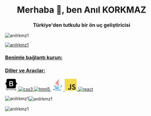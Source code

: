 <h1 align="center">Merhaba 👋, ben Anıl KORKMAZ</h1>
<h3 align="center">Türkiye'den tutkulu bir ön uç geliştiricisi</h3>

<p align="left"> <img src= "https://komarev.com/ghpvc/?username=anilrkmz1&label=Profile%20views&color=0e75b6&style=flat" alt = "anilrkmz1" /> </p>

<p align = "left"> <a href = "https: //github.com/ryo-ma/github-profile-trophy"><img src = "https://github-profile-trophy.vercel.app/?username=anilrkmz1" alt = "anilrkmz1" /></ a> </p>

<h3 align = "left">Benimle bağlantı kurun:</h3>
<p align = "left">


</p>

<h3 align = "left">Diller ve Araçlar:</h3>
<p align = "left"> <a href = "https://getbootstrap.com" target = "_blank" rel= "noreferrer"> <img src = "https://raw.githubusercontent.com/devicons/devicon/master/icons/bootstrap/bootstrap-plain-wordmark.svg" alt = "bootstrap" width = "40" height = " 40"/> </a> <a href = "https://www.w3schools.com/css/" target = "_blank" rel = "noreferrer"> <img src = "https://raw.githubusercontent. com/devicons/devicon/master/icons/css3/css3-original-wordmark.svg" alt = "css3" width = "40" height = "40"/> </a> <a href = "https:// www.w3.org/html/" target = "_blank" rel = "noreferrer"> <img src = "https://raw.githubusercontent.com/devicons/devicon/master/icons/html5/html5-original-wordmark .svg" alt = "html5" genişlik = "40" yükseklik = "40"/> </a> <a href = "https://www.java.com" target = "_blank" rel = "noreferrer"> <img src = "https://raw.githubusercontent.com/devicons/devicon/master/icons/java/java-original.svg" alt = "java" width = "40" height = "40"/> </a> <a href = "https://developer.mozilla.org/en-US/docs/Web/JavaScript" target= "_blank" rel = "noreferrer"> <img src = "https://raw.githubusercontent.com/devicons/devicon/master/icons/javascript/javascript-original.svg" alt = "javascript" width = "40" height = "40"/> </a> <a href = "https://reactjs.org/" target = "_blank" rel = "noreferrer"> <img src = "https://raw.githubusercontent.com /devicons/devicon/master/icons/react/react-original-wordmark.svg" alt = "react" width = "40" height = "40"/> </a> </p>

<p><img align ="left" src="https://github-readme-stats.vercel.app/api/top-langs?username=anilrkmz1&show_icons=true&locale=en&layout=compact" alt="anilrkmz1" /></p>

<p> <img align = "center" src = "https://github-readme-stats.vercel.app/api?username=anilrkmz1&show_icons=true&locale=en" alt = "anilrkmz1" /></p>

<p><img align = "center" src = "https://github-readme-streak-stats.herokuapp.com/?user=anilrkmz1&" alt = "anilrkmz1" /></p>
